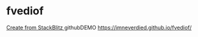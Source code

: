 # fvediof

[Create from StackBlitz ](https://stackblitz.com/edit/fvediof)
githubDEMO https://imneverdied.github.io/fvediof/
